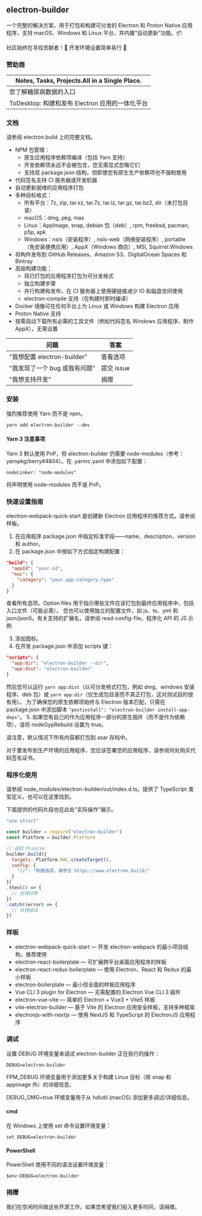 ## electron-builder

一个完整的解决方案，用于打包和构建可分发的 Electron 和 Proton Native 应用程序，支持 macOS、Windows 和 Linux 平台，并内置“自动更新”功能。📦

社区始终在寻找贡献者！👀 开发环境设置简单易行 🪩

### 赞助商

| Notes, Tasks, Projects.All in a Single Place. |
| --- |
| 您了解糖尿病数据的入口 | 一个开源可用的软件许可和分发 API |
| ToDesktop: 构建和发布 Electron 应用的一体化平台 | Dashcam: 使用视频崩溃报告捕捉重现任何错误的步骤的 Electron 工具 |

### 文档

请参阅 electron.build 上的完整文档。

- NPM 包管理：
  - 原生应用程序依赖项编译（包括 Yarn 支持）
  - 开发依赖项永远不会被包含，您无需显式忽略它们
  - 支持双 package.json 结构，但即使您有原生生产依赖项也不强制使用
- 代码签名支持 CI 服务器或开发机器
- 自动更新就绪的应用程序打包
- 多种目标格式：
  - 所有平台：7z, zip, tar.xz, tar.7z, tar.lz, tar.gz, tar.bz2, dir（未打包目录）
  - macOS：dmg, pkg, mas
  - Linux：AppImage, snap, debian 包（deb）, rpm, freebsd, pacman, p5p, apk
  - Windows：nsis（安装程序）, nsis-web（网络安装程序）, portable（免安装便携应用）, AppX（Windows 商店）, MSI, Squirrel.Windows
- 将构件发布到 GitHub Releases、Amazon S3、DigitalOcean Spaces 和 Bintray
- 高级构建功能：
  - 将已打包的应用程序打包为可分发格式
  - 独立构建步骤
  - 并行构建和发布，在 CI 服务器上使用硬链接减少 IO 和磁盘空间使用
  - electron-compile 支持（在构建时即时编译）
- Docker 镜像可在任何平台上为 Linux 或 Windows 构建 Electron 应用
- Proton Native 支持
- 按需自动下载所有必需的工具文件（例如代码签名 Windows 应用程序、制作 AppX），无需设置

| 问题 | 答案 |
| --- | --- |
| "我想配置 electron-builder" | 查看选项 |
| "我发现了一个 bug 或我有问题" | 提交 issue |
| "我想支持开发" | 捐赠 |

### 安装

强烈推荐使用 Yarn 而不是 npm。

```
yarn add electron-builder --dev
```

#### Yarn 3 注意事项

Yarn 3 默认使用 PnP，但 electron-builder 仍需要 node-modules（参考：yarnpkg/berry#4804）。在 .yarnrc.yaml 中添加如下配置：

```
nodeLinker: "node-modules"
```

将声明使用 node-modules 而不是 PnP。

### 快速设置指南

electron-webpack-quick-start 是创建新 Electron 应用程序的推荐方式。请参阅样板。

1. 在应用程序 package.json 中指定标准字段——name、description、version 和 author。
2. 在 package.json 中按如下方式指定构建配置：

```json
"build": {
  "appId": "your.id",
  "mac": {
    "category": "your.app.category.type"
  }
}
```

查看所有选项。Option files 用于指示哪些文件应该打包到最终应用程序中，包括入口文件（可能必需）。
您也可以使用独立的配置文件，如 js、ts、yml 和 json/json5。有关支持的扩展名，请参阅 read-config-file。程序化 API 的 JS 示例

3. 添加图标。
4. 在开发 package.json 中添加 scripts 键：

```json
"scripts": {
  "app:dir": "electron-builder --dir",
  "app:dist": "electron-builder"
}
```

然后您可以运行 `yarn app:dist`（以可分发格式打包，例如 dmg、windows 安装程序、deb 包）或 `yarn app:dir`（仅生成包目录而不真正打包，这对测试目的很有用）。
为了确保您的原生依赖项始终与 Electron 版本匹配，只需在 package.json 中添加脚本 `"postinstall": "electron-builder install-app-deps"`。
5. 如果您有自己的作为应用程序一部分的原生插件（而不是作为依赖项），请将 nodeGypRebuild 设置为 true。

请注意，默认情况下所有内容都打包到 asar 存档中。

对于要发布到生产环境的应用程序，您应该签署您的应用程序。请参阅何处购买代码签名证书。

### 程序化使用

请参阅 node_modules/electron-builder/out/index.d.ts。提供了 TypeScript 类型定义，也可以在这里找到。

下面提供的代码片段也在此处"实际操作"展示。

```javascript
"use strict"

const builder = require("electron-builder")
const Platform = builder.Platform

// 返回 Promise
builder.build({
  targets: Platform.MAC.createTarget(),
  config: {
    "//": "构建选项，请参见 https://www.electron.build/"
  }
})
.then(() => {
  // 处理结果
})
.catch((error) => {
  // 处理错误
})
```

### 样板

- electron-webpack-quick-start — 开发 electron-webpack 的最小项目结构，推荐使用
- electron-react-boilerplate — 可扩展跨平台桌面应用程序的样板
- electron-react-redux-boilerplate — 使用 Electron、React 和 Redux 的最小样板
- electron-boilerplate — 最小但全面的样板应用程序
- Vue CLI 3 plugin for Electron — 无需配置的 Electron Vue CLI 3 插件
- electron-vue-vite — 简单的 Electron + Vue3 + Vite5 样板
- vite-electron-builder — 基于 Vite 的 Electron 应用安全样板，支持多种框架
- electronjs-with-nextjs — 使用 NextJS 和 TypeScript 的 ElectronJS 应用程序

### 调试

设置 DEBUG 环境变量来调试 electron-builder 正在执行的操作：

```
DEBUG=electron-builder
```

FPM_DEBUG 环境变量用于添加更多关于构建 Linux 目标（除 snap 和 appimage 外）的详细信息。

DEBUG_DMG=true 环境变量用于从 hdiutil (macOS) 添加更多调试/详细信息。

#### cmd

在 Windows 上使用 set 命令设置环境变量：

```
set DEBUG=electron-builder
```

#### PowerShell

PowerShell 使用不同的语法设置环境变量：

```
$env:DEBUG=electron-builder
```

### 捐赠

我们在空闲时间做这些开源工作。如果您希望我们投入更多时间，请捐赠。